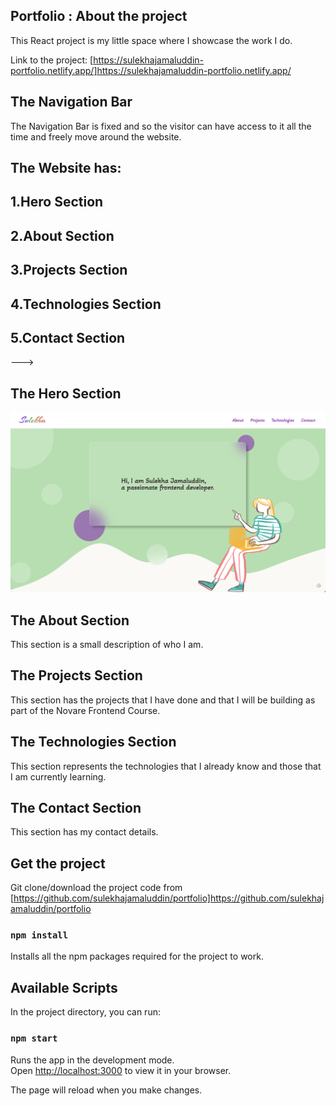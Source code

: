 ## Portfolio : About the project

This React project is my little space where I showcase the work I do.

Link to the project: [https://sulekhajamaluddin-portfolio.netlify.app/]https://sulekhajamaluddin-portfolio.netlify.app/

## The Navigation Bar

The Navigation Bar is fixed and so the visitor can have access to it all the time and freely move around the website.

## The Website has:

## 1.Hero Section

## 2.About Section

## 3.Projects Section

## 4.Technologies Section

## 5.Contact Section

--->

## The Hero Section

![Home](images/Hero.png?raw=true "Hero")

## The About Section

This section is a small description of who I am.

## The Projects Section

This section has the projects that I have done and that I will be building as part of the Novare Frontend Course.

## The Technologies Section

This section represents the technologies that I already know and those that I am currently learning.

## The Contact Section

This section has my contact details.

## Get the project

Git clone/download the project code from [https://github.com/sulekhajamaluddin/portfolio]https://github.com/sulekhajamaluddin/portfolio

### `npm install`

Installs all the npm packages required for the project to work.

## Available Scripts

In the project directory, you can run:

### `npm start`

Runs the app in the development mode.\
Open [http://localhost:3000](http://localhost:3000) to view it in your browser.

The page will reload when you make changes.
